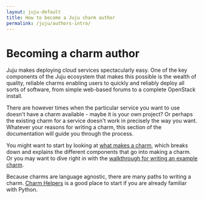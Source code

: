 ```yaml
---
layout: juju-default
title: How to become a Juju charm author  
permalink: /juju/authors-intro/
---
```


# Becoming a charm author

Juju makes deploying cloud services spectacularly easy. One of the key
components of the Juju ecosystem that makes this possible is the wealth of
quality, reliable charms enabling users to quickly and reliably deploy all
sorts of software, from simple web-based forums to a complete OpenStack
install.

There are however times when the particular service you want to use
doesn't have a charm available - maybe it is your own project? Or perhaps
the existing charm for a service doesn't work in precisely the way you want.
Whatever your reasons for writing a charm, this section of the documentation
will guide you through the process.

You might want to start by looking at 
[what makes a charm](authors-charm-components.html), which breaks down and
explains the different components that go into making a charm. Or you may
want to dive right in with the 
[walkthrough for writing an example charm](authors-charm-writing.html).

Because charms are language agnostic, there are many paths to writing a charm. 
[Charm Helpers](tools-charm-helpers.html) is a good place to start if
you are already familiar with Python.